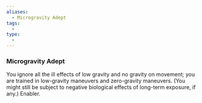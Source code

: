 ```yaml
---
aliases:
  - Microgravity Adept
tags:
  - 
type:
  - 
---
```

### Microgravity Adept

You ignore all the ill effects of low gravity and no gravity on movement; you are trained in low-gravity maneuvers and zero-gravity maneuvers. (You might still be subject to negative biological effects of long-term exposure, if any.) Enabler.